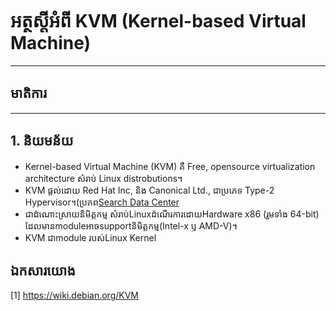 # អត្ថស្ដីអំពី KVM (Kernel-based Virtual Machine)
-------------------------------------------

## មាតិការ

-------------------------------------------

## <a name = "intro"> 1. និយមន័យ </a>
- Kernel-based Virtual Machine (KVM) គឺ Free, opensource virtualization architecture សំរាប់ Linux distrobutions។
- KVM​ ផ្ដល់ដោយ Red Hat Inc, និង Canonical Ltd., ជាប្រភេទ Type-2 Hypervisor។​(ប្រភព[Search Data Center](http://searchdatacenter.techtarget.com/definition/kernel-based-Virtual-Machine-KVM)
- ជាដំណោះស្រាយនិមិត្តកម្ម សំរាប់LinuxដំណើរការដោយHardware x86 (រួមទាំង 64-bit) ដែលមានmoduleអាចsupportនិមិត្តកម្ម(Intel-x ឫ AMD-V)។
- KVM ជាmodule របស់​Linux Kernel








## <a name = "ref"> ឯកសារយោង​ </a>
[1] https://wiki.debian.org/KVM </br>

